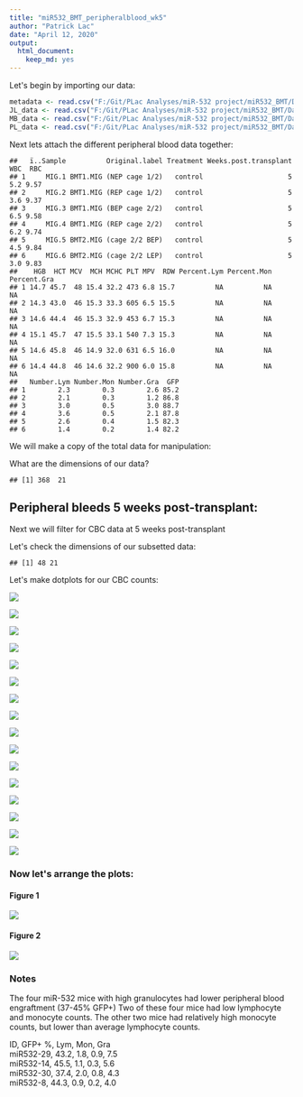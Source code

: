 ```yaml
---
title: "miR532_BMT_peripheralblood_wk5"
author: "Patrick Lac"
date: "April 12, 2020"
output: 
  html_document: 
    keep_md: yes
---
```






Let's begin by importing our data:


```r
metadata <- read.csv("F:/Git/PLac Analyses/miR-532 project/miR532_BMT/Data/200412_MetaData.csv")
JL_data <- read.csv("F:/Git/PLac Analyses/miR-532 project/miR532_BMT/Data/200412_JL_Data.csv")
MB_data <- read.csv("F:/Git/PLac Analyses/miR-532 project/miR532_BMT/Data/200412_MB_Data.csv")
PL_data <- read.csv("F:/Git/PLac Analyses/miR-532 project/miR532_BMT/Data/200412_PL_Data.csv")
```

Next lets attach the different peripheral blood data together:

```
##   ï..Sample          Original.label Treatment Weeks.post.transplant WBC  RBC
## 1     MIG.1 BMT1.MIG (NEP cage 1/2)   control                     5 5.2 9.57
## 2     MIG.2 BMT1.MIG (REP cage 1/2)   control                     5 3.6 9.37
## 3     MIG.3 BMT1.MIG (BEP cage 2/2)   control                     5 6.5 9.58
## 4     MIG.4 BMT1.MIG (REP cage 2/2)   control                     5 6.2 9.74
## 5     MIG.5 BMT2.MIG (cage 2/2 BEP)   control                     5 4.5 9.84
## 6     MIG.6 BMT2.MIG (cage 2/2 LEP)   control                     5 3.0 9.83
##    HGB  HCT MCV  MCH MCHC PLT MPV  RDW Percent.Lym Percent.Mon Percent.Gra
## 1 14.7 45.7  48 15.4 32.2 473 6.8 15.7          NA          NA          NA
## 2 14.3 43.0  46 15.3 33.3 605 6.5 15.5          NA          NA          NA
## 3 14.6 44.4  46 15.3 32.9 453 6.7 15.3          NA          NA          NA
## 4 15.1 45.7  47 15.5 33.1 540 7.3 15.3          NA          NA          NA
## 5 14.6 45.8  46 14.9 32.0 631 6.5 16.0          NA          NA          NA
## 6 14.4 44.8  46 14.6 32.2 900 6.0 15.8          NA          NA          NA
##   Number.Lym Number.Mon Number.Gra  GFP
## 1        2.3        0.3        2.6 85.2
## 2        2.1        0.3        1.2 86.8
## 3        3.0        0.5        3.0 88.7
## 4        3.6        0.5        2.1 87.8
## 5        2.6        0.4        1.5 82.3
## 6        1.4        0.2        1.4 82.2
```

We will make a copy of the total data for manipulation:

What are the dimensions of our data?

```
## [1] 368  21
```

## Peripheral bleeds 5 weeks post-transplant:
Next we will filter for CBC data at 5 weeks post-transplant


Let's check the dimensions of our subsetted data:

```
## [1] 48 21
```

Let's make dotplots for our CBC counts:

![](miR532_BMT_peripheralblood_wk5_files/figure-html/wk5.WBC-1.png)<!-- -->



![](miR532_BMT_peripheralblood_wk5_files/figure-html/wk5.RBC-1.png)<!-- -->



![](miR532_BMT_peripheralblood_wk5_files/figure-html/wk5.HGB-1.png)<!-- -->



![](miR532_BMT_peripheralblood_wk5_files/figure-html/wk5.HCT-1.png)<!-- -->



![](miR532_BMT_peripheralblood_wk5_files/figure-html/wk5.PLT-1.png)<!-- -->



![](miR532_BMT_peripheralblood_wk5_files/figure-html/wk5.MCV-1.png)<!-- -->



![](miR532_BMT_peripheralblood_wk5_files/figure-html/wk5.MCH-1.png)<!-- -->



![](miR532_BMT_peripheralblood_wk5_files/figure-html/wk5.MCHC-1.png)<!-- -->



![](miR532_BMT_peripheralblood_wk5_files/figure-html/wk5.RDW-1.png)<!-- -->



![](miR532_BMT_peripheralblood_wk5_files/figure-html/wk5.MPV-1.png)<!-- -->



![](miR532_BMT_peripheralblood_wk5_files/figure-html/wk5.Percent.Lym-1.png)<!-- -->



![](miR532_BMT_peripheralblood_wk5_files/figure-html/wk5.Percent.Mon-1.png)<!-- -->



![](miR532_BMT_peripheralblood_wk5_files/figure-html/wk5.Percent.Gra-1.png)<!-- -->



![](miR532_BMT_peripheralblood_wk5_files/figure-html/wk5.Number.Lym-1.png)<!-- -->



![](miR532_BMT_peripheralblood_wk5_files/figure-html/wk5.Number.Mon-1.png)<!-- -->



![](miR532_BMT_peripheralblood_wk5_files/figure-html/wk5.Number.Gra-1.png)<!-- -->

### Now let's arrange the plots:
#### Figure 1
![](miR532_BMT_peripheralblood_wk5_files/figure-html/figure1-1.png)<!-- -->


#### Figure 2
![](miR532_BMT_peripheralblood_wk5_files/figure-html/figure2-1.png)<!-- -->


### Notes
The four miR-532 mice with high granulocytes had lower peripheral blood engraftment (37-45% GFP+)
Two of these four mice had low lymphocyte and monocyte counts.
The other two mice had relatively high monocyte counts, but lower than average lymphocyte counts.

ID, GFP+ %, Lym, Mon, Gra  
miR532-29, 43.2,  1.8, 0.9, 7.5  
miR532-14, 45.5, 1.1, 0.3, 5.6  
miR532-30, 37.4, 2.0, 0.8, 4.3  
miR532-8, 44.3, 0.9, 0.2, 4.0  
          
